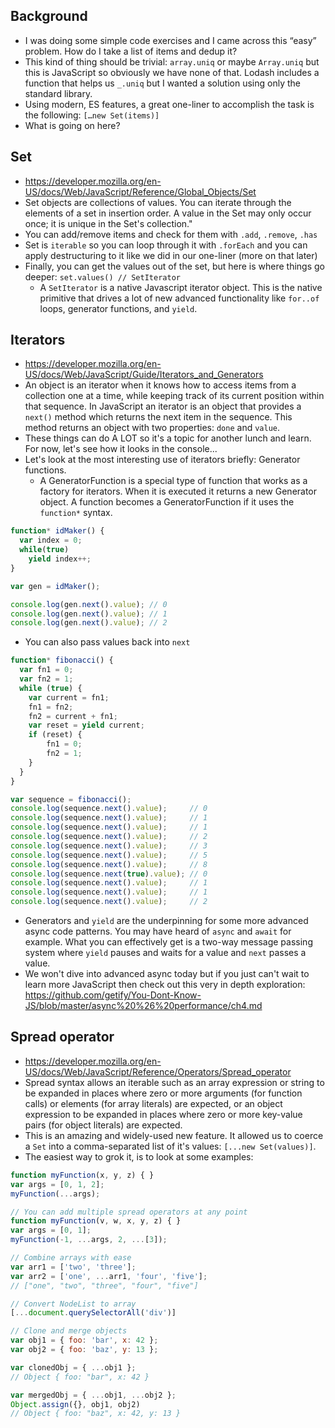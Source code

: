 ## Background

* I was doing some simple code exercises and I came across this “easy” problem. How do I take a list of items and dedup it?
* This kind of thing should be trivial: `array.uniq` or maybe `Array.uniq` but this is JavaScript so obviously we have none of that. Lodash includes a function that helps us `_.uniq` but I wanted a solution using only the standard library.
* Using modern, ES features, a great one-liner to accomplish the task is the following: `[…new Set(items)]`
* What is going on here?

## Set

* https://developer.mozilla.org/en-US/docs/Web/JavaScript/Reference/Global_Objects/Set
* Set objects are collections of values. You can iterate through the elements of a set in insertion order. A value in the Set may only occur once; it is unique in the Set's collection."
* You can add/remove items and check for them with `.add`, `.remove`, `.has`
* Set is `iterable` so you can loop through it with `.forEach` and you can apply destructuring to it like we did in our one-liner (more on that later)
* Finally, you can get the values out of the set, but here is where things go deeper: `set.values() // SetIterator`
  * A `SetIterator` is a native Javascript iterator object. This is the native primitive that drives a lot of new advanced functionality like `for..of` loops, generator functions, and `yield`.

## Iterators
* https://developer.mozilla.org/en-US/docs/Web/JavaScript/Guide/Iterators_and_Generators
* An object is an iterator when it knows how to access items from a collection one at a time, while keeping track of its current position within that sequence. In JavaScript an iterator is an object that provides a `next()` method which returns the next item in the sequence. This method returns an object with two properties: `done` and `value`.
* These things can do A LOT so it's a topic for another lunch and learn. For now, let's see how it looks in the console...
* Let's look at the most interesting use of iterators briefly: Generator functions.
  * A GeneratorFunction is a special type of function that works as a factory for iterators. When it is executed it returns a new Generator object. A function becomes a GeneratorFunction if it uses the `function*` syntax.

```javascript
function* idMaker() {
  var index = 0;
  while(true)
    yield index++;
}

var gen = idMaker();

console.log(gen.next().value); // 0
console.log(gen.next().value); // 1
console.log(gen.next().value); // 2
```

* You can also pass values back into `next`

```javascript
function* fibonacci() {
  var fn1 = 0;
  var fn2 = 1;
  while (true) {
    var current = fn1;
    fn1 = fn2;
    fn2 = current + fn1;
    var reset = yield current;
    if (reset) {
        fn1 = 0;
        fn2 = 1;
    }
  }
}

var sequence = fibonacci();
console.log(sequence.next().value);     // 0
console.log(sequence.next().value);     // 1
console.log(sequence.next().value);     // 1
console.log(sequence.next().value);     // 2
console.log(sequence.next().value);     // 3
console.log(sequence.next().value);     // 5
console.log(sequence.next().value);     // 8
console.log(sequence.next(true).value); // 0
console.log(sequence.next().value);     // 1
console.log(sequence.next().value);     // 1
console.log(sequence.next().value);     // 2
```

* Generators and `yield` are the underpinning for some more advanced async code patterns. You may have heard of `async` and `await` for example. What you can effectively get is a two-way message passing system where `yield` pauses and waits for a value and `next` passes a value.
* We won't dive into advanced async today but if you just can't wait to learn more JavaScript then check out this very in depth exploration: https://github.com/getify/You-Dont-Know-JS/blob/master/async%20%26%20performance/ch4.md

## Spread operator

* https://developer.mozilla.org/en-US/docs/Web/JavaScript/Reference/Operators/Spread_operator
* Spread syntax allows an iterable such as an array expression or string to be expanded in places where zero or more arguments (for function calls) or elements (for array literals) are expected, or an object expression to be expanded in places where zero or more key-value pairs (for object literals) are expected.
* This is an amazing and widely-used new feature. It allowed us to coerce a `Set` into a comma-separated list of it's values: `[...new Set(values)]`.
* The easiest way to grok it, is to look at some examples:

```javascript
function myFunction(x, y, z) { }
var args = [0, 1, 2];
myFunction(...args);

// You can add multiple spread operators at any point
function myFunction(v, w, x, y, z) { }
var args = [0, 1];
myFunction(-1, ...args, 2, ...[3]);

// Combine arrays with ease
var arr1 = ['two', 'three'];
var arr2 = ['one', ...arr1, 'four', 'five'];
// ["one", "two", "three", "four", "five"]

// Convert NodeList to array
[...document.querySelectorAll('div')]

// Clone and merge objects
var obj1 = { foo: 'bar', x: 42 };
var obj2 = { foo: 'baz', y: 13 };

var clonedObj = { ...obj1 };
// Object { foo: "bar", x: 42 }

var mergedObj = { ...obj1, ...obj2 };
Object.assign({}, obj1, obj2)
// Object { foo: "baz", x: 42, y: 13 }
```
